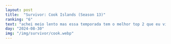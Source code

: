 ```yaml
---
layout: post
title:  "Survivor: Cook Islands (Season 13)"
ranking: "6"
text: "achei meio lento mas essa temporada tem o melhor top 2 que eu vi até agora meu deus"
day: "2024-08-30"
img: "/img/survivor/cook.webp"
---
```

